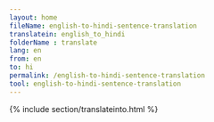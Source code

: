 ```yaml
---
layout: home
fileName: english-to-hindi-sentence-translation
translatein: english_to_hindi
folderName : translate
lang: en
from: en
to: hi
permalink: /english-to-hindi-sentence-translation
tool: english-to-hindi-sentence-translation
---
```

{% include section/translateinto.html %}